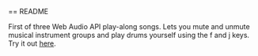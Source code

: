 == README

First of three Web Audio API play-along songs. Lets you mute and unmute musical instrument groups and play drums yourself using the f and j keys. Try it out [here](http://davetorre.com/play-alongs/nov2/index.html).
